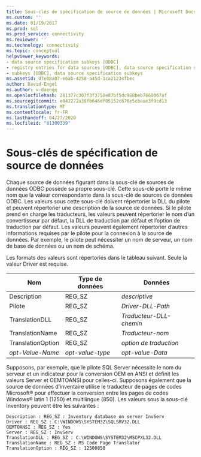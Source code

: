```yaml
---
title: Sous-clés de spécification de source de données | Microsoft Docs
ms.custom: ''
ms.date: 01/19/2017
ms.prod: sql
ms.prod_service: connectivity
ms.reviewer: ''
ms.technology: connectivity
ms.topic: conceptual
helpviewer_keywords:
- data source specification subkeys [ODBC]
- registry entries for data sources [ODBC], data source specification subkeys
- subkeys [ODBC], data source specification subkeys
ms.assetid: d7e88a07-e6ab-4258-a45d-1ca21234fbec
author: David-Engel
ms.author: v-daenge
ms.openlocfilehash: 281377c307f3f3750e87bf5dc988beb7660067af
ms.sourcegitcommit: e042272a38fb646df05152c676e5cbeae3f9cd13
ms.translationtype: MT
ms.contentlocale: fr-FR
ms.lasthandoff: 04/27/2020
ms.locfileid: "81300339"
---
```

# <a name="data-source-specification-subkeys"></a>Sous-clés de spécification de source de données
Chaque source de données figurant dans la sous-clé de sources de données ODBC possède sa propre sous-clé. Cette sous-clé porte le même nom que la valeur correspondante dans la sous-clé de sources de données ODBC. Les valeurs sous cette sous-clé doivent répertorier la DLL du pilote et peuvent répertorier une description de la source de données. Si le pilote prend en charge les traducteurs, les valeurs peuvent répertorier le nom d’un convertisseur par défaut, la DLL de traduction par défaut et l’option de traduction par défaut. Les valeurs peuvent également répertorier d’autres informations requises par le pilote pour la connexion à la source de données. Par exemple, le pilote peut nécessiter un nom de serveur, un nom de base de données ou un nom de schéma.  
  
 Les formats des valeurs sont répertoriés dans le tableau suivant. Seule la valeur Driver est requise.  
  
|Nom|Type de données|Données|  
|----------|---------------|----------|  
|Description|REG_SZ|*descriptive*|  
|Pilote|REG_SZ|*Driver-DLL-Path*|  
|TranslationDLL|REG_SZ|*Traducteur-DLL-chemin*|  
|TranslationName|REG_SZ|*Traducteur-nom*|  
|TranslationOption|REG_SZ|*option de traduction*|  
|*opt-Value-Name*|*opt-value-type*|*opt-value-Data*|  
  
 Supposons, par exemple, que le pilote SQL Server nécessite le nom du serveur et un indicateur pour la conversion OEM en ANSI et définit les valeurs Server et OEMTOANSI pour celles-ci. Supposons également que la source de données d’inventaire utilise le traducteur de pages de codes Microsoft® pour effectuer la conversion entre les pages de codes Windows® latin 1 (1250) et multilingue (850). Les valeurs sous la sous-clé Inventory peuvent être les suivantes :  
  
```  
Description : REG_SZ : Inventory database on server InvServ  
Driver : REG_SZ : C:\WINDOWS\SYSTEM32\SQLSRV32.DLL  
OEMTOANSI : REG_SZ : Yes  
Server : REG_SZ : InvServ  
TranslationDLL : REG_SZ : C:\WINDOWS\SYSTEM32\MSCPXL32.DLL  
TranslationName : REG_SZ : MS Code Page Translator  
TranslationOption : REG_SZ : 12500850  
```
